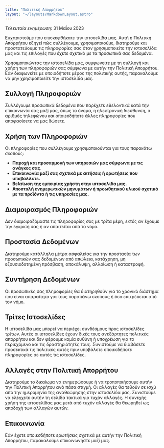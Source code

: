 ```yaml
---
title: "Πολιτική Απορρήτου"
layout: "~/layouts/MarkdownLayout.astro"
---
```


_Τελευταία ενημέρωση_: 31 Μαΐου 2023

Ευχαριστούμε που επισκεφθήκατε την ιστοσελίδα μας. Αυτή η Πολιτική Απορρήτου εξηγεί πώς συλλέγουμε, χρησιμοποιούμε, διατηρούμε και προστατεύουμε τις πληροφορίες σας όταν χρησιμοποιείτε την ιστοσελίδα μας και τις επιλογές που έχετε σχετικά με τα προσωπικά σας δεδομένα.

Χρησιμοποιώντας την ιστοσελίδα μας, συμφωνείτε με τη συλλογή και χρήση των πληροφοριών σας σύμφωνα με αυτήν την Πολιτική Απορρήτου. Εάν διαφωνείτε με οποιοδήποτε μέρος της πολιτικής αυτής, παρακαλούμε να μην χρησιμοποιείτε την ιστοσελίδα μας.

## Συλλογή Πληροφοριών

Συλλέγουμε προσωπικά δεδομένα που παρέχετε εθελοντικά κατά την επικοινωνία σας μαζί μας, όπως το όνομα, η ηλεκτρονική διεύθυνση, ο αριθμός τηλεφώνου και οποιεσδήποτε άλλες πληροφορίες που αποφασίσετε να μας δώσετε.

## Χρήση των Πληροφοριών

Οι πληροφορίες που συλλέγουμε χρησιμοποιούνται για τους παρακάτω σκοπούς:

- **Παροχή και προσαρμογή των υπηρεσιών μας σύμφωνα με τις ανάγκες σας.**
- **Επικοινωνία μαζί σας σχετικά με αιτήσεις ή ερωτήσεις που υποβάλλετε.**
- **Βελτίωση της εμπειρίας χρήστη στην ιστοσελίδα μας.**
- **Αποστολή ενημερωτικών μηνυμάτων ή προωθητικού υλικού σχετικά με τα προϊόντα ή τις υπηρεσίες μας.**

## Διαμοιρασμός Πληροφοριών

Δεν διαμοιραζόμαστε τις πληροφορίες σας με τρίτα μέρη, εκτός αν έχουμε την έγκρισή σας ή αν απαιτείται από το νόμο.

## Προστασία Δεδομένων

Διατηρούμε κατάλληλα μέτρα ασφαλείας για την προστασία των προσωπικών σας δεδομένων από απώλεια, κατάχρηση, μη εξουσιοδοτημένη πρόσβαση, αποκάλυψη, αλλοίωση ή καταστροφή.

## Συντήρηση Δεδομένων

Οι προσωπικές σας πληροφορίες θα διατηρηθούν για το χρονικό διάστημα που είναι απαραίτητο για τους παραπάνω σκοπούς ή όσο επιτρέπεται από τον νόμο.

## Τρίτες Ιστοσελίδες

Η ιστοσελίδα μας μπορεί να περιέχει συνδέσμους προς ιστοσελίδες τρίτων. Αυτές οι ιστοσελίδες έχουν δικές τους ανεξάρτητες πολιτικές απορρήτου και δεν φέρουμε καμία ευθύνη ή υποχρέωση για το περιεχόμενο και τις δραστηριότητές τους. Συνιστούμε να διαβάσετε προσεκτικά τις πολιτικές αυτές πριν υποβάλετε οποιεσδήποτε πληροφορίες σε αυτές τις ιστοσελίδες.

## Αλλαγές στην Πολιτική Απορρήτου

Διατηρούμε το δικαίωμα να ενημερώσουμε ή να τροποποιήσουμε αυτήν την Πολιτική Απορρήτου ανά πάσα στιγμή. Οι αλλαγές θα τεθούν σε ισχύ από την ημερομηνία της αναθεώρησης στην ιστοσελίδα μας. Συνιστούμε να ελέγχετε αυτήν τη σελίδα τακτικά για τυχόν αλλαγές. Η συνεχής χρήση της ιστοσελίδας μας μετά από τυχόν αλλαγές θα θεωρηθεί ως αποδοχή των αλλαγών αυτών.

## Επικοινωνία

Εάν έχετε οποιεσδήποτε ερωτήσεις σχετικά με αυτήν την Πολιτική Απορρήτου, παρακαλούμε επικοινωνήστε μαζί μας.
